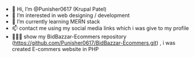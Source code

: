 - 👋 Hi, I’m @Punisher0617 (Krupal Patel)
- 👀 I’m interested in web designing / development
- 🌱 I’m currently learning MERN stack
- 📫 contact me using my social media links which i was give to my profile
- 🧑🏻‍💻 show my BidBazzar-Ecommers repository (https://github.com/Punisher0617/BidBazzar-Ecommers.git) , i  was created E-commers website in PHP

<!---
Punisher0617/Punisher0617 is a ✨ special ✨ repository because its `README.md` (this file) appears on your GitHub profile.
You can click the Preview link to take a look at your changes.
--->
